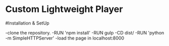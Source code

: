 # Custom Lightweight Player


#Installation & SetUp

-clone the repository.
-RUN 'npm install'
-RUN gulp 
-CD dist/
-RUN 'python -m SimpleHTTPServer'
-load the page in localhost:8000 
